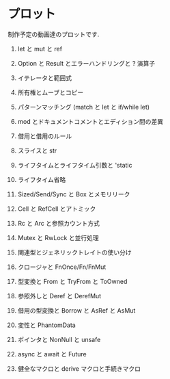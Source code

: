# プロット

制作予定の動画達のプロットです.

1. let と mut と ref
2. Option と Result とエラーハンドリングと ? 演算子
3. イテレータと範囲式

4. 所有権とムーブとコピー
5. パターンマッチング (match と let と if/while let)
6. mod とドキュメントコメントとエディション間の差異

7. 借用と借用のルール
8. スライスと str
9. ライフタイムとライフタイム引数と 'static
10. ライフタイム省略

11. Sized/Send/Sync と Box とメモリリーク
12. Cell と RefCell とアトミック
13. Rc と Arc と参照カウント方式
14. Mutex と RwLock と並行処理

15. 関連型とジェネリックトレイトの使い分け
16. クロージャと FnOnce/Fn/FnMut
17. 型変換と From と TryFrom と ToOwned
18. 参照外しと Deref と DerefMut
19. 借用の型変換と Borrow と AsRef と AsMut

20. 変性と PhantomData
21. ポインタと NonNull と unsafe
22. async と await と Future
23. 健全なマクロと derive マクロと手続きマクロ
